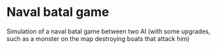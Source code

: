 Naval batal game
==================

Simulation of a naval batal game between two AI 
(with some upgrades, such as a monster on the map destroying boats that attack him)
